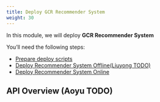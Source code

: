 ```yaml
---
title: Deploy GCR Recommender System 
weight: 30
---
```


In this module, we will deploy **GCR Recommender System**


You’ll need the following steps:

- [Prepare deploy scripts](./deploy-prepare/readme)
- [Deploy Recommender System Offline(Liuyong TODO)](./offline/readme)
- [Deploy Recommender System Online](./online/)

## API Overview (Aoyu TODO)
